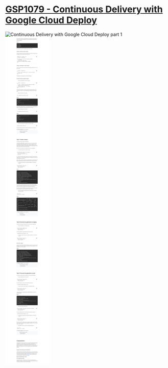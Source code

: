 # [GSP1079 - Continuous Delivery with Google Cloud Deploy](https://www.cloudskillsboost.google/games/5058/labs/33047)

![Continuous Delivery with Google Cloud Deploy part 1](GSP1079-screencap-1.png)
![Continuous Delivery with Google Cloud Deploy part 2](GSP1079-screencap-2.png)
